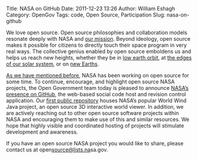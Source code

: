 Title: NASA on GitHub
Date: 2011-12-23 13:26
Author: William Eshagh
Category: OpenGov
Tags: code, Open Source, Participation
Slug: nasa-on-github

We love open source. Open source philosophies and collaboration models
resonate deeply with NASA and [our mission][]. Beyond ideology, open
source makes it possible for citizens to directly touch their space
program in very real ways. The collective genius enabled by open source
emboldens us and helps us reach new heights, whether they be in [low
earth orbit][], at [the edges of our solar system][], or on [new
Earths][].

[As we have mentioned before][], NASA has been working on open source
for some time. To continue, encourage, and highlight open source NASA
projects, the Open Government team today is pleased to announce [NASA’s
presence on GitHub][], the web-based social code host and revision
control application. Our [first public repository][] houses NASA’s
popular World Wind Java project, an open source 3D interactive world
viewer. In addition, we are actively reaching out to other open source
software projects within NASA and encouraging them to make use of this
and similar resources. We hope that highly visible and coordinated
hosting of projects will stimulate development and awareness.

If you have an open source NASA project you would like to share, please
contact us at open<span style="display: none;">no
spam</span>source@lists.na<span style="display: none;">no
spam</span>sa.gov.

  [our mission]: http://www.nasa.gov/about/highlights/what_does_nasa_do.html
  [low earth orbit]: http://www.nasa.gov/home/hqnews/2011/dec/HQ_11-413_SpaceX_ISS_Flight.html
  [the edges of our solar system]: http://voyager.jpl.nasa.gov/news/new_region.html
  [new Earths]: http://kepler.nasa.gov/news/nasakeplernews/index.cfm?FuseAction=ShowNews&NewsID=165
  [As we have mentioned before]: http://open.nasa.gov/blog/2011/09/08/open-source-development-at-nasa/
  [NASA’s presence on GitHub]: https://github.com/nasa
  [first public repository]: https://github.com/nasa/World-Wind-Java
